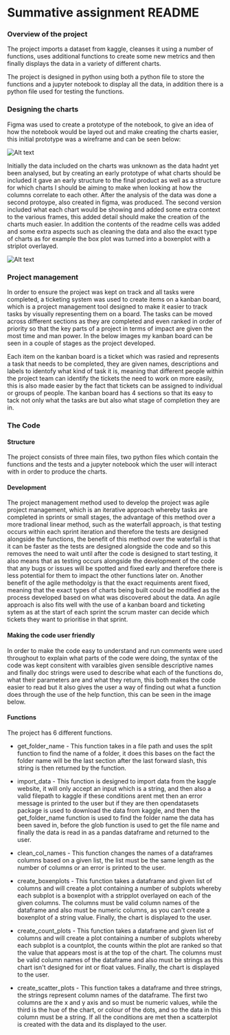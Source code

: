 # Summative assignment README

### Overview of the project

The project imports a dataset from kaggle, cleanses it using a number of functions, uses additional functions to create some new metrics and then finally displays the data in a variety of different charts.

The project is designed in python using both a python file to store the functions and a jupyter notebook to display all the data, in addition there is a python file used for testing the functions.

### Designing the charts

Figma was used to create a prototype of the notebook, to give an idea of how the notebook would be layed out and make creating the charts easier, this initial prototype was a wireframe and  can be seen below:

![Alt text](https://github.com/EDGENortheastern/owain_summative/blob/e91f25ff9e220dc7190a7ba37ad145b23ccf43fd/Wire%20frame%20-%20summative%201%20assignment.png)

Initially the data included on the charts was unknown as the data hadnt yet been analysed, but by creating an early prototype of what charts should be included it gave an early structure to the final product as well as a structure for which charts I should be aiming to make when looking at how the columns correlate to each other. After the analysis of the data was done a second protoype, also created in figma, was produced. The second version included what each chart would be showing and added some extra context to the various frames, this added detail should make the creation of the charts much easier. In addition the contents of the readme cells was added and some extra aspects such as cleaning the data and also the exact type of charts as for example the box plot was turned into a boxenplot with  a striplot overlayed.

![Alt text](https://github.com/EDGENortheastern/owain_summative/blob/b1cb2a9f3b09a596aedd1378b3906843f599b995/Wire%20frame%20-%20summative%201%20assignment%20(Copy).png)


### Project management

In order to ensure the project was kept on track and all tasks were completed, a ticketing system was used to create items on a kanban board, which is a project management tool designed to make it easier to track tasks by visually representing them on a board. The tasks can be moved across different sections as they are completed and even ranked in order of priority so that the key parts of a project in terms of impact are given the most time and man power. In the below images my kanban board can be seen in a couple of stages as the project developed.


Each item on the kanban board is a ticket which was rasied and represents a task that needs to be completed, they are given names, descriptions and labels to identofy what kind of task it is, meaning that different people within the project team can identify the tickets the need to work on more easily, this is also made easier by the fact that tickets can be assigned to individual or groups of people. The kanban board has 4 sections so that its easy to tack not only what the tasks are but also what stage of completion they are in. 

### The Code

#### Structure
The project consists of three main files, two python files which contain the functions and the tests and a jupyter notebook which the user will interact with in order to produce the charts.

#### Development
The project management method used to develop the project was agile project management, which is an iterative approach whereby tasks are completed in sprints or small stages, the advantage of this method over a more tradional linear method, such as the waterfall approach, is that testing occurs within each sprint iteration and therefore the tests are designed alongside the functions, the benefit of this method over the waterfall is that it can be faster as the tests are designed alongside the code and so this removes the need to wait until after the code is designed to start testing, it also means that as testing occurs alongside the development of the code that any bugs or issues will be spotted and fixed early and therefore there is less potential for them to impact the other functions later on. Another benefit of the agile methodolgy is that the exact requiments arent fixed, meaning that the exact types of charts being built could be modified as the process developed based on what was discovered about the data. An agile approach is also fits well with the use of a kanban board and ticketing sytem as at the start of each sprint the scrum master can decide which tickets they want to prioritise in that sprint.

#### Making the code user friendly
In order to make the code easy to understand and run comments were used throughout to explain what parts of the code were doing, the syntax of the code was kept consitent with varaibles given sensible descriptive names and finally doc strings were used to describe what each of the functions do, what their parameters are and what they return, this both makes the code easier to read but it also gives the user a way of finding out what a function does through the use of the help function, this can be seen in the image below.


#### Functions
The project has 6 different functions.

* get_folder_name - This function takes in a file path and uses the split function to find the name of a folder, it does this bases on the fact the folder name will be the last section after the last forward slash, this string is then returned by the function.

* import_data - This function is designed to import data from the kaggle website, it will only accept an input which is a string, and then also a valid filepath to kaggle if these conditions arent met then an error message is printed to the user but if they are then opendatasets package is used to download the data from kaggle, and then the get_folder_name function is used to find the folder name the data has been saved in, before the glob function is used to get the file name and finally the data is read in as a pandas dataframe and returned to the user.

* clean_col_names - This function changes the names of a dataframes columns based on a given list, the list must be the same length as the number of columns or an error is printed to the user.

* create_boxenplots - This function takes a dataframe and given list of columns and will create a plot containing a number of subplots whereby each subplot is a boxenplot with a stripplot overlayed on each of the given columns. The columns must be valid column names of the dataframe and also must be numeric columns, as you can't create a boxenplot of a string value. Finally, the chart is displayed to the user. 

* create_count_plots - This function takes a dataframe and given list of columns and will create a plot containing a number of subplots whereby each subplot is a countplot, the counts within the plot are ranked so that the value that appears most is at the top of the chart. The columns must be valid column names of the dataframe and also must be strings as this chart isn't designed for int or float values. Finally, the chart is displayed to the user. 

* create_scatter_plots - This function takes a dataframe and three strings, the strings represent column names of the dataframe. The first two columns are the x and y axis and so must be numeric values, while the third is the hue of the chart, or colour of the dots, and so the data in this column must be a string. If all the conditions are met then a scatterplot is created with the data and its displayed to the user.


